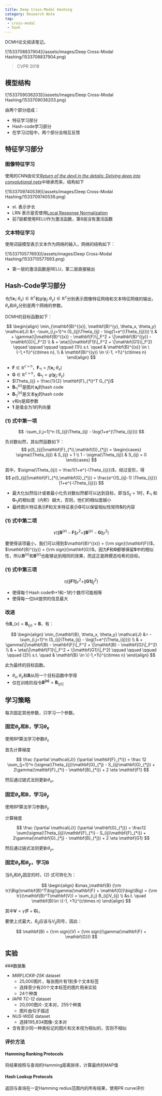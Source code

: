 ```yaml
---
title: Deep Cross-Modal Hashing
category: Research Note
tag: 
 - cross-modal
 - hash
---
```


DCMH论文阅读笔记。

![1533708837904](/assets/images/Deep Cross-Modal Hashing/1533708837904.png)

> CVPR 2018

## 模型结构

![1533709036203](/assets/images/Deep Cross-Modal Hashing/1533709036203.png)

由两个部分组成：

* 特征学习部分
* Hash-code学习部分
* 在学习过程中，两个部分会相互反馈

## 特征学习部分

### 图像特征学习

使用的CNN由论文[*Return of the devil in the details: Delving deep into convolutional nets*](http://arxiv.org/abs/1405.3531)中继承而来，结构如下

![1533709740539](/assets/images/Deep Cross-Modal Hashing/1533709740539.png)

* st. 表示步长
* LRN 表示是否使用[Local Response Normalization](https://dl.acm.org/citation.cfm?id=2999257)
* 前7层都使用RELU作为激活函数，第8层没有激活函数

### 文本特征学习

使用词袋模型表示文本作为网络的输入，网络的结构如下：

![1533710577693](/assets/images/Deep Cross-Modal Hashing/1533710577693.png)

* 第一层的激活函数是RELU，第二层直接输出

## Hash-Code学习部分

令$f(\mathbf{x}_i;\theta_x) \in \mathbb{R}^c$和$g(\mathbf{y}_j;\theta_y)\in \mathbb{R}^c$分别表示图像特征网络和文本特征网络的输出，$\theta_x$和$\theta_y$分别是两个网络的参数。

DCMH的目标函数如下：

$$
\begin{align}
\min_{\mathbf{B}^{(x)}, \mathbf{B}^{y}, \theta_x, \theta_y} \mathcal{J} &= -\sum_{i,j=1}^n (S_{ij}\Theta_{ij} - \log(1+e^{\Theta_{ij}})) \\
& + \gamma(\|\mathbf{B}^{(x)} - \mathbf{F}\|_F^2 + \|\mathbf{B}^{(y)} - \mathbf{G}\|_F^2) \\
& + \eta(\|\mathbf{F1}\|_F^2 + \|\mathbf{G1}\|_f^2) \qquad \qquad \qquad \qquad  (1)\\
s.t. \quad & \mathbf{B}^{(x)} \in \{-1,+1\}^{c\times n}, \\
& \mathbf{B}^{(y)} \in \{-1, +1\}^{c\times n}
\end{align}
$$

* $\mathbf{F} \in \mathbb{R}^{c\times n}$，$\mathbf{F}_{*i} = f(\mathbf{x}_i; \theta_x)$
* $\mathbf{G} \in \mathbb{R}^{c\times n}$，$\mathbf{G}_{*j} = g(\mathbf{y}_j; \theta_y)$
* $\Theta_{ij} = \frac{1}{2} \mathbf{F}_{*i}^T G_{*j}$
* $\mathbf{B}_{*i}^{(x)}$是图片$\mathbf{x_i}$的hash code
* $\mathbf{B}_{*j}^{(y)}$是文本$\mathbf{y}_j$的hash code
* $\gamma$和$\eta$是超参数
* $\mathbf{1}$ 是值全为1的列向量

### (1) 式中第一项

$$
-\sum_{i,j=1}^n (S_{ij}\Theta_{ij} - \log(1+e^{\Theta_{ij}}))
$$

负对数似然，其似然函数如下：
$$
p(S_{ij}|\mathbf{F}_{*i},\mathbf{G}_{*j}) = \begin{cases}
\sigma(\Theta_{ij}) & S_{ij} = 1 \\
1 - \sigma(\Theta_{ij}) & S_{ij} = 0
\end{cases}
$$

其中，$\sigma(\Theta_{ij}) = \frac1{1+e^{-\Theta_{ij}}}$，经过变形，得
$$
p(S_{ij}|\mathbf{F}_{*i},\mathbf{G}_{*j}) = \frac{e^{(S_{ij}-1) \Theta_{ij}}}{1+e^{-\Theta_{ij}}}
$$

* 最大化似然估计或者最小化负对数似然都可以达到目标，即当$S_{ij} = 1$时，$\mathbf{F}_{*i}$ 和 $\mathbf{G}_{*j}$的相似度（内积）越大，否则，他们的相似度越小
* 最终图片特征表示$\mathbf{F}$和文本特征表示$\mathbf{G}$可以保留相似性矩阵$\mathbf{S}$的内容

### (1) 式中第二项

$$
\gamma(\|\mathbf{B}^{(x)} - \mathbf{F}\|_F^2 + \|\mathbf{B}^{(y)} - \mathbf{G}\|_F^2)
$$

要使得该项最小，我们可以得到$\mathbf{B}^{(x)} = {\rm sign}(\mathbf{F})$，$\mathbf{B}^{(y)} = {\rm sign}(\mathbf{G})$。因为$\mathbf{F}$和$\mathbf{G}$都够保留$\mathbf{S}$中的相似性，所以$\mathbf{B}^{(x)}$和$\mathbf{B}^{(y)}$也能够达到相同的效果，而这正是跨模态哈希的目标。

### (1) 式中第三项

$$
\eta(\|\mathbf{F1}\|_F^2 + \|\mathbf{G1}\|_f^2)
$$

* 使得每个Hash code中$+1$和$-1$的个数尽可能相等
* 使得每一位bit提供的信息最大

### 改进

令$\mathbf{B}\_{(x)} = \mathbf{B}_{(y)} = \mathbf{B}$，有：

$$
\begin{align}
\min_{\mathbf{B}, \theta_x, \theta_y} \mathcal{J} &= -\sum_{i,j=1}^n (S_{ij}\Theta_{ij} - \log(1+e^{\Theta_{ij}})) \\
& + \gamma(\|\mathbf{B} - \mathbf{F}\|_F^2 + \|\mathbf{B} - \mathbf{G}\|_F^2) \\
& + \eta(\|\mathbf{F1}\|_F^2 + \|\mathbf{G1}\|_f^2) \qquad \qquad \qquad \qquad  (2)\\
s.t. \quad & \mathbf{B} \in \{-1,+1\}^{c\times n}
\end{align}
$$

此为最终的目标函数。

* $\theta_x,\theta_y$和$\mathbf{B}$从同一个目标函数中学得
* 仅在训练阶段令$\mathbf{B^{(x)}} = \mathbf{B}_{(y)]}$

## 学习策略

每次固定其他参数，只学习一个参数。

### 固定$\theta_y$和$\mathbf{B}$，学习$\theta_x$

使用BP算法学习参数$\theta_x$

首先计算梯度

$$
\frac {\partial \mathcal{J}} {\partial \mathbf{F}_{*i}} = \frac 12 \sum_{j=1}^n (\sigma(\Theta_{ij})\mathbf{G}_{*j} - S_{ij}\mathbf{G}_{*j}) + 2\gamma(\mathbf{F}_{*i} - \mathbf{B}_{*i}) + 2 \eta \mathbf{F1}
$$

然后通过链式法则更新$\theta_x$。

### 固定$\theta_x$和$\mathbf{B}$，学习$\theta_y$

使用BP算法学习参数$\theta_y$

计算梯度

$$
\frac {\partial \mathcal{J}} {\partial \mathbf{G}_{*j}} = \frac12 \sum(\sigma(\Theta_{ij})\mathbf{F}_{*i} - S_{ij}\mathbf{F}_{*i}) + 2\gamma(\mathbf{G}_{*j} - \mathbf{B}_{*j}) + 2 \eta \mathbf{G1}
$$

然后通过链式法则更新$\theta_y$。

### 固定$\theta_x$和$\theta_y$，学习$\mathbf{B}$

当$\theta_x$和$\theta_y$固定的时，(2) 式可转化为：

$$
\begin{align}
&\max_\mathbf{B} {\rm tr}\Big(\mathbf{B}^T\big(\gamma(\mathbf{F} + \mathbf{G})\big)\Big) = {\rm tr}(\mathbf{B}^T\mathbf{V}) = \sum_{i,j} B_{ij}V_{ij} \\
&s.t. \quad \mathbf{B}\in \{-1, +1\}^{c\times n}
\end{align}
$$

其中$\mathbf{V} = \gamma(\mathbf{F}+\mathbf{G})$。

要使上式最大，$B_{ij}$应该与$V_{ij}$同号，因此：

$$
\mathbf{B} = {\rm sign}(V) = {\rm sign}(\gamma(\mathbf{F} + \mathbf{G}))
$$

## 实验

###数据集

* *MIRFLICKR-25K* dataset
  * 25,000图片，每张图片有1到多个文本标签
  * 选择至少有20个文本标签的图片用来实验
  * 24个种类
* *IAPR TC-12* dataset
  * 20,000图片-文本对，255个种类
  * 图片由句子描述
* *NUS-WIDE* dataset
  * 选择195,834图像-文本对
* 含有至少同一种类标记的图片和文本视为相似的，否则不相似

### 评价方法

#### Hamming Ranking Protocols

将结果按照与查询的Hamming距离排序，计算最终的MAP值

#### Hash Lookup Protocols

返回与查询在一定Hamming redius范围内的所有结果，使用PR curve评价

